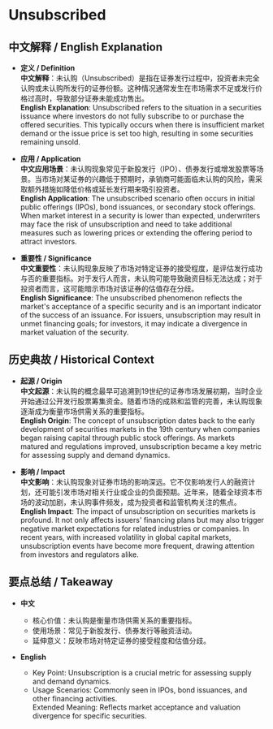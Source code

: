 # Unsubscribed

## 中文解释 / English Explanation

* **定义 / Definition**  
  **中文解释**：未认购（Unsubscribed）是指在证券发行过程中，投资者未完全认购或未认购所发行的证券份额。这种情况通常发生在市场需求不足或发行价格过高时，导致部分证券未能成功售出。  
  **English Explanation**: Unsubscribed refers to the situation in a securities issuance where investors do not fully subscribe to or purchase the offered securities. This typically occurs when there is insufficient market demand or the issue price is set too high, resulting in some securities remaining unsold.

* **应用 / Application**  
  **中文应用场景**：未认购现象常见于新股发行（IPO）、债券发行或增发股票等场景。当市场对某证券的兴趣低于预期时，承销商可能面临未认购的风险，需采取额外措施如降低价格或延长发行期来吸引投资者。  
  **English Application**: The unsubscribed scenario often occurs in initial public offerings (IPOs), bond issuances, or secondary stock offerings. When market interest in a security is lower than expected, underwriters may face the risk of unsubscription and need to take additional measures such as lowering prices or extending the offering period to attract investors.

* **重要性 / Significance**  
  **中文重要性**：未认购现象反映了市场对特定证券的接受程度，是评估发行成功与否的重要指标。对于发行人而言，未认购可能导致融资目标无法达成；对于投资者而言，这可能暗示市场对该证券的估值存在分歧。  
  **English Significance**: The unsubscribed phenomenon reflects the market's acceptance of a specific security and is an important indicator of the success of an issuance. For issuers, unsubscription may result in unmet financing goals; for investors, it may indicate a divergence in market valuation of the security.

## 历史典故 / Historical Context

* **起源 / Origin**  
  **中文起源**：未认购的概念最早可追溯到19世纪的证券市场发展初期，当时企业开始通过公开发行股票筹集资金。随着市场的成熟和监管的完善，未认购现象逐渐成为衡量市场供需关系的重要指标。  
  **English Origin**: The concept of unsubscription dates back to the early development of securities markets in the 19th century when companies began raising capital through public stock offerings. As markets matured and regulations improved, unsubscription became a key metric for assessing supply and demand dynamics.

* **影响 / Impact**  
  **中文影响**：未认购现象对证券市场的影响深远。它不仅影响发行人的融资计划，还可能引发市场对相关行业或企业的负面预期。近年来，随着全球资本市场的波动加剧，未认购事件频发，成为投资者和监管机构关注的焦点。  
  **English Impact**: The impact of unsubscription on securities markets is profound. It not only affects issuers' financing plans but may also trigger negative market expectations for related industries or companies. In recent years, with increased volatility in global capital markets, unsubscription events have become more frequent, drawing attention from investors and regulators alike.

## 要点总结 / Takeaway

* **中文**  
  - 核心价值：未认购是衡量市场供需关系的重要指标。  
  - 使用场景：常见于新股发行、债券发行等融资活动。  
  - 延伸意义：反映市场对特定证券的接受程度和估值分歧。

* **English**  
  - Key Point: Unsubscription is a crucial metric for assessing supply and demand dynamics.  
  - Usage Scenarios: Commonly seen in IPOs, bond issuances, and other financing activities.  
   Extended Meaning: Reflects market acceptance and valuation divergence for specific securities.